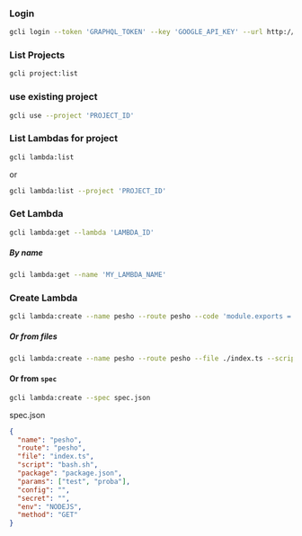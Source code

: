 ### Login

```bash
gcli login --token 'GRAPHQL_TOKEN' --key 'GOOGLE_API_KEY' --url http://localhost:9004/graphql
```

### List Projects

```bash
gcli project:list
```

### use existing project

```bash
gcli use --project 'PROJECT_ID'
```

### List Lambdas for project

```bash
gcli lambda:list
```

or

```bash
gcli lambda:list --project 'PROJECT_ID'
```

### Get Lambda

```bash
gcli lambda:get --lambda 'LAMBDA_ID'
```

##### By name

```bash
gcli lambda:get --name 'MY_LAMBDA_NAME'
```

### Create Lambda

```bash
gcli lambda:create --name pesho --route pesho --code 'module.exports = async (context) => ({ status: 200, body: "Hello, 22world!", headers: { "Access-Control-Allow-Origin": "https://graphql-server.com"}})'
```

##### Or from files

```bash
gcli lambda:create --name pesho --route pesho --file ./index.ts --script ./bash.sh --package ./package.json
```

#### Or from `spec`

```bash
gcli lambda:create --spec spec.json
```

spec.json

```json
{
  "name": "pesho",
  "route": "pesho",
  "file": "index.ts",
  "script": "bash.sh",
  "package": "package.json",
  "params": ["test", "proba"],
  "config": "",
  "secret": "",
  "env": "NODEJS",
  "method": "GET"
}
```

